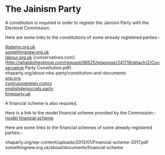 # The Jainism Party

A constitution is required in order to register the Jainism Party with the Electoral Commission.
  

Here are some links to the constitutions of some already registered parties:-

[libdems.org.uk](http://libdems.org.uk/constitution)  
[somethingnew.org.uk](http://somethingnew.org.uk/about/documents/party-constitution)  
[labour.org.uk](http://electoralcommission.org.uk/__data/assets/pdf_file/0004/67657/FOI8508-online-version-all-documents.pdf)  [conservatives.com](http://whatdotheyknow.com/request/99525/response/241719/attach/2/Conservative Party Constitution.pdf)  
nhaparty.org/about-nha-party/constitution-and-documents  
[snp.org](http://politike.al/wp-content/uploads/2016/03/Statuti-i-Partise-Nacionaliste-Britani.pdf)  
[cymrusovereign.cymru](http://cymrusovereign.cymru/party-constitution-2)  
[englishdemocrats.party](http://englishdemocrats.party/our-party/constitution)  
[timeparty.uk](http://timeparty.uk/wp-content/uploads/2018/07/TimeParty-Constitution-rev22254.pdf)  
  
A financial scheme is also required.  
  
Here is a link to the model financial scheme provided by the Commission:-  
[model financial scheme](http://electoralcommission.org.uk/__data/assets/word_doc/0007/68317/doc-financial-rp.doc)
  
Here are some links to the financial schemes of some already registered parties:-  
  
nhaparty.org/wp-content/uploads/2013/01/Financial-scheme-2017.pdf  
somethingnew.org.uk/about/documents/financial-scheme
